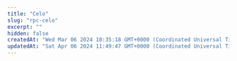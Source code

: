 ```yaml
---
title: "Celo"
slug: "rpc-celo"
excerpt: ""
hidden: false
createdAt: "Wed Mar 06 2024 10:35:18 GMT+0000 (Coordinated Universal Time)"
updatedAt: "Sat Apr 06 2024 11:49:47 GMT+0000 (Coordinated Universal Time)"
---
```

